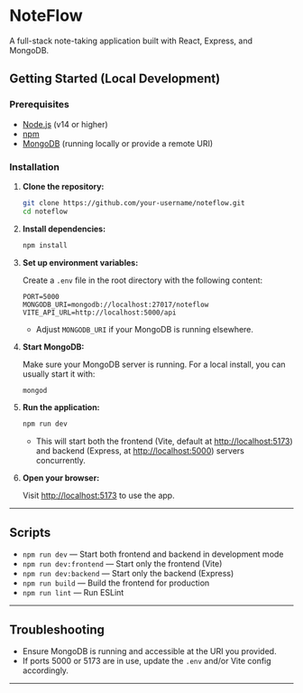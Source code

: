 # NoteFlow

A full-stack note-taking application built with React, Express, and MongoDB.

## Getting Started (Local Development)

### Prerequisites

- [Node.js](https://nodejs.org/) (v14 or higher)
- [npm](https://www.npmjs.com/)
- [MongoDB](https://www.mongodb.com/) (running locally or provide a remote URI)

### Installation

1. **Clone the repository:**
   ```bash
   git clone https://github.com/your-username/noteflow.git
   cd noteflow
   ```

2. **Install dependencies:**
   ```bash
   npm install
   ```

3. **Set up environment variables:**

   Create a `.env` file in the root directory with the following content:
   ```
   PORT=5000
   MONGODB_URI=mongodb://localhost:27017/noteflow
   VITE_API_URL=http://localhost:5000/api
   ```

   - Adjust `MONGODB_URI` if your MongoDB is running elsewhere.

4. **Start MongoDB:**

   Make sure your MongoDB server is running. For a local install, you can usually start it with:
   ```bash
   mongod
   ```

5. **Run the application:**
   ```bash
   npm run dev
   ```

   - This will start both the frontend (Vite, default at [http://localhost:5173](http://localhost:5173)) and backend (Express, at [http://localhost:5000](http://localhost:5000)) servers concurrently.

6. **Open your browser:**

   Visit [http://localhost:5173](http://localhost:5173) to use the app.

---

## Scripts

- `npm run dev` — Start both frontend and backend in development mode
- `npm run dev:frontend` — Start only the frontend (Vite)
- `npm run dev:backend` — Start only the backend (Express)
- `npm run build` — Build the frontend for production
- `npm run lint` — Run ESLint

---

## Troubleshooting

- Ensure MongoDB is running and accessible at the URI you provided.
- If ports 5000 or 5173 are in use, update the `.env` and/or Vite config accordingly.

---
